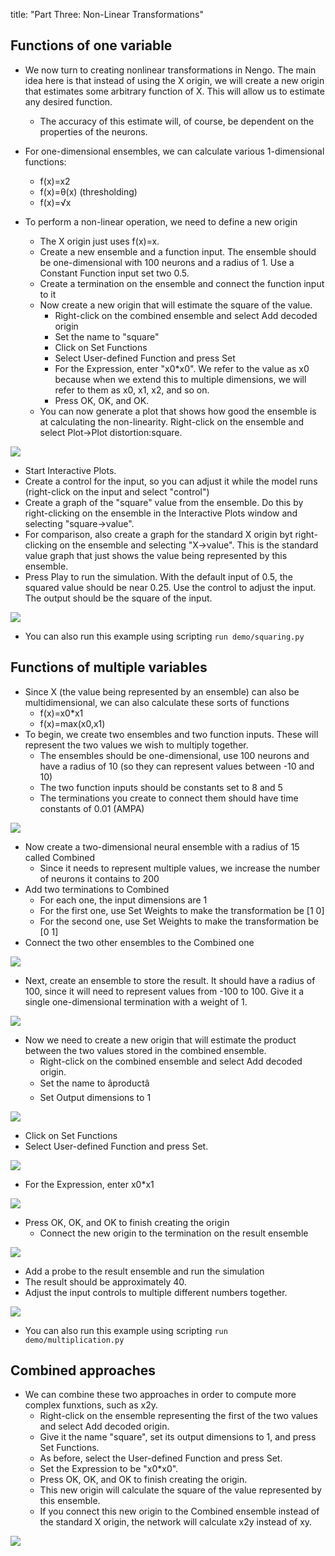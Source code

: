 title: "Part Three: Non-Linear Transformations"

## Functions of one variable

  * We now turn to creating nonlinear transformations in Nengo. The main idea here is that instead of using the X origin, we will create a new origin that estimates some arbitrary function of X. This will allow us to estimate any desired function. 
    * The accuracy of this estimate will, of course, be dependent on the properties of the neurons.
  * For one-dimensional ensembles, we can calculate various 1-dimensional functions:

    * f(x)=x2
    * f(x)=θ(x) (thresholding)
    * f(x)=√x
  * To perform a non-linear operation, we need to define a new origin

    * The X origin just uses f(x)=x.
    * Create a new ensemble and a function input. The ensemble should be one-dimensional with 100 neurons and a radius of 1. Use a Constant Function input set two 0.5.
    * Create a termination on the ensemble and connect the function input to it
    * Now create a new origin that will estimate the square of the value. 
      * Right-click on the combined ensemble and select Add decoded origin
      * Set the name to "square"
      * Click on Set Functions
      * Select User-defined Function and press Set
      * For the Expression, enter "x0*x0". We refer to the value as x0 because when we extend this to multiple dimensions, we will refer to them as x0, x1, x2, and so on.
      * Press OK, OK, and OK.
    * You can now generate a plot that shows how good the ensemble is at calculating the non-linearity. Right-click on the ensemble and select Plot->Plot distortion:square.

![](/files/p3-9b.png)

  * Start Interactive Plots. 
  * Create a control for the input, so you can adjust it while the model runs (right-click on the input and select "control")
  * Create a graph of the "square" value from the ensemble. Do this by right-clicking on the ensemble in the Interactive Plots window and selecting "square->value".
  * For comparison, also create a graph for the standard X origin byt right-clicking on the ensemble and selecting "X->value". This is the standard value graph that just shows the value being represented by this ensemble.
  * Press Play to run the simulation. With the default input of 0.5, the squared value should be near 0.25. Use the control to adjust the input. The output should be the square of the input.

![](/files/p3-101.png)

  * You can also run this example using scripting ` run demo/squaring.py `

## Functions of multiple variables

  * Since X (the value being represented by an ensemble) can also be multidimensional, we can also calculate these sorts of functions 
    * f(x)=x0*x1
    * f(x)=max(x0,x1)
  * To begin, we create two ensembles and two function inputs. These will represent the two values we wish to multiply together. 
    * The ensembles should be one-dimensional, use 100 neurons and have a radius of 10 (so they can represent values between -10 and 10)
    * The two function inputs should be constants set to 8 and 5
    * The terminations you create to connect them should have time constants of 0.01 (AMPA)

![](/files/p3-1.png)

  * Now create a two-dimensional neural ensemble with a radius of 15 called Combined 
    * Since it needs to represent multiple values, we increase the number of neurons it contains to 200
  * Add two terminations to Combined 
    * For each one, the input dimensions are 1
    * For the first one, use Set Weights to make the transformation be [1 0]
    * For the second one, use Set Weights to make the transformation be [0 1]
  * Connect the two other ensembles to the Combined one

![](/files/p3-2.png)

  * Next, create an ensemble to store the result. It should have a radius of 100, since it will need to represent values from -100 to 100. Give it a single one-dimensional termination with a weight of 1.

![](/files/p3-3.png)

  * Now we need to create a new origin that will estimate the product between the two values stored in the combined ensemble. 
    * Right-click on the combined ensemble and select Add decoded origin.
    * Set the name to âproductâ
    * Set Output dimensions to 1

![](/files/p3-4.png)

  * Click on Set Functions
  * Select User-defined Function and press Set.

![](/files/p3-5.png)

  * For the Expression, enter x0*x1

![](/files/p3-6.png)

  * Press OK, OK, and OK to finish creating the origin 
    * Connect the new origin to the termination on the result ensemble

![](/files/p3-7.png)

  * Add a probe to the result ensemble and run the simulation
  * The result should be approximately 40.
  * Adjust the input controls to multiple different numbers together.

![](/files/p3-102.png)

  * You can also run this example using scripting ` run demo/multiplication.py `

## Combined approaches

  * We can combine these two approaches in order to compute more complex funxtions, such as x2y. 
    * Right-click on the ensemble representing the first of the two values and select Add decoded origin.
    * Give it the name "square", set its output dimensions to 1, and press Set Functions.
    * As before, select the User-defined Function and press Set.
    * Set the Expression to be "x0*x0". 
    * Press OK, OK, and OK to finish creating the origin.
    * This new origin will calculate the square of the value represented by this ensemble.
    * If you connect this new origin to the Combined ensemble instead of the standard X origin, the network will calculate x2y instead of xy.

![](/files/p3-9a.png)



